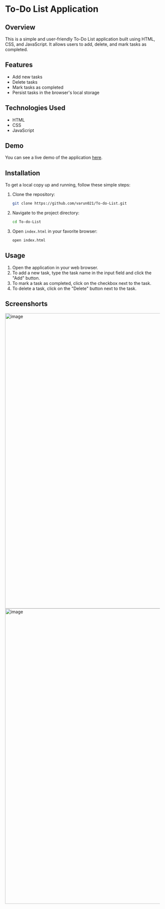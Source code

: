 # To-Do List Application

## Overview

This is a simple and user-friendly To-Do List application built using HTML, CSS, and JavaScript. It allows users to add, delete, and mark tasks as completed.

## Features

- Add new tasks
- Delete tasks
- Mark tasks as completed
- Persist tasks in the browser's local storage

## Technologies Used

- HTML
- CSS
- JavaScript

## Demo

You can see a live demo of the application [here](https://varun021.github.io/To-do-List/).

## Installation

To get a local copy up and running, follow these simple steps:

1. Clone the repository:
    ```sh
    git clone https://github.com/varun021/To-do-List.git
    ```
2. Navigate to the project directory:
    ```sh
    cd To-do-List
    ```
3. Open `index.html` in your favorite browser:
    ```sh
    open index.html
    ```

## Usage

1. Open the application in your web browser.
2. To add a new task, type the task name in the input field and click the "Add" button.
3. To mark a task as completed, click on the checkbox next to the task.
4. To delete a task, click on the "Delete" button next to the task.

## Screenshorts

<img width="960" alt="image" src="https://github.com/varun021/To-do-List/assets/73441687/583d6a7a-a194-44de-81a3-668f1fb082d9">
<img width="960" alt="image" src="https://github.com/varun021/To-do-List/assets/73441687/54fc2107-6a63-454a-a883-17c3f2fd5ef3">




